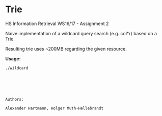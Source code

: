 # Trie
HS Information Retrieval WS16/17 - Assignment 2


Naive implementation of a wildcard query search (e.g. col\*r) based on a Trie.

Resulting trie uses ~200MB regarding the given resource. 


**Usage:**

```
./wildcard
 
 
 
  
  
  
Authors:

Alexander Hartmann, Holger Muth-Hellebrandt
